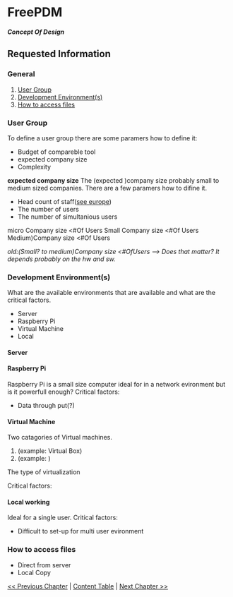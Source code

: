 # FreePDM
***Concept Of Design***

## Requested Information

### General

1. [User Group](#user-group)
2. [Development Environment(s)](#development-environments)
3. [How to access files](#how-to-access-files)

### User Group

To define a user group there are some paramers how to define it:

- Budget of compareble tool
- expected company size
- Complexity

**expected company size** 
The (expected )company size probably small to medium sized companies. There are a few paramers how to difine it.

- Head count of staff([see europe](https://en.wikipedia.org/wiki/Small_and_medium-sized_enterprises))
- The number of users
- The number of simultanious users

micro Company size <#Of Users 
Small Company size <#Of Users 
Medium)Company size <#Of Users

_old:(Small? to medium)Company size <#OfUsers --> Does that matter? It depends probably on the hw and sw._
<!-- Yes that matters the size of the company say also something about the quality / complexity of it's hardware and software -->

### Development Environment(s)

What are the available environments that are available and what are the critical factors.

- Server
- Raspberry Pi
- Virtual Machine
- Local 

#### Server

#### Raspberry Pi
Raspberry Pi is a small size computer ideal for in a network evironment but is it powerfull enough?
Critical factors:

- Data through put(?)


#### Virtual Machine
Two catagories of Virtual machines.

1. (example: Virtual Box)
2. (example: )

The type of virtualization 

Critical factors: 


#### Local working
Ideal for a single user. 
Critical factors: 

- Difficult to set-up for multi user evironment

### How to access files


- Direct from server
- Local Copy

<!-- TODO: I have also create a workflow for this see: -->

[<< Previous Chapter](FreePDM_00-CoD.md) | [Content Table](README.md) | [Next Chapter >>](FreePDM_02-Workflows.md)



